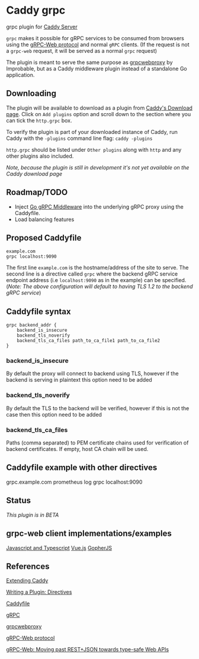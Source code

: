 # Caddy grpc #

grpc plugin for [Caddy Server](https://github.com/mholt/caddy)

`grpc` makes it possible for gRPC services to be consumed from browsers using the [gRPC-Web protocol](https://github.com/grpc/grpc/blob/master/doc/PROTOCOL-WEB.md) and normal `gRPC` clients. (If the request is not a `grpc-web` request, it will be served as a normal `grpc` request)

The plugin is meant to serve the same purpose as [grpcwebproxy](https://github.com/improbable-eng/grpc-web/tree/master/go/grpcwebproxy) by Improbable, but as a Caddy middleware plugin instead of a standalone Go application.

## Downloading

The plugin will be available to download as a plugin from [Caddy's Download page](https://caddyserver.com/download).
Click on `Add plugins` option and scroll down to the section where you can tick the `http.grpc` box.

To verify the plugin is part of your downloaded instance of Caddy, run Caddy with the `-plugins` command line flag:
`caddy -plugins`

`http.grpc` should be listed under `Other plugins` along with `http` and any other plugins also included.

*Note, because the plugin is still in development it's not yet available on the Caddy download page* 

## Roadmap/TODO 

- Inject [Go gRPC Middleware](https://github.com/grpc-ecosystem/go-grpc-middleware) into the underlying gRPC proxy using the Caddyfile.
- Load balancing features

## Proposed Caddyfile 

```
example.com 
grpc localhost:9090
```

The first line `example.com` is the hostname/address of the site to serve.
The second line is a directive called `grpc` where the backend gRPC service endpoint address (i.e `localhost:9090` as in the example) can be specified. 
(*Note: The above configuration will default to having TLS 1.2 to the backend gRPC service*)

 ## Caddyfile syntax

 ```
 grpc backend_addr {
     backend_is_insecure 
     backend_tls_noverify
     backend_tls_ca_files path_to_ca_file1 path_to_ca_file2 
 }
 ```

###  backend_is_insecure

By default the proxy will connect to backend using TLS, however if the backend is serving in plaintext this option need to be added

###  backend_tls_noverify

By default the TLS to the backend will be verified, however if this is not the case then this option need to be added

### backend_tls_ca_files 

Paths (comma separated) to PEM certificate chains used for verification of backend certificates. If empty, host CA chain will be used.


## Caddyfile example with other directives

grpc.example.com 
prometheus
log
grpc localhost:9090 

## Status 

*This plugin is in BETA*

## grpc-web client implementations/examples

[Javascript and Typescript](https://github.com/improbable-eng/grpc-web/tree/master/ts)
[Vue.js](https://github.com/b3ntly/vue-gRPC)
[GopherJS](https://github.com/johanbrandhorst/gopherjs-improbable-grpc-web-example)

## References ##

[Extending Caddy](https://github.com/mholt/caddy/wiki/Extending-Caddy)

[Writing a Plugin: Directives](https://github.com/mholt/caddy/wiki/Writing-a-Plugin:-Directives)

[Caddyfile](https://caddyserver.com/tutorial/caddyfile)

[gRPC](http://www.grpc.io/)

[grpcwebproxy](https://github.com/improbable-eng/grpc-web/tree/master/go/grpcwebproxy)

[gRPC-Web protocol](https://github.com/grpc/grpc/blob/master/doc/PROTOCOL-WEB.md)

[gRPC-Web: Moving past REST+JSON towards type-safe Web APIs](https://spatialos.improbable.io/games/grpc-web-moving-past-restjson-towards-type-safe-web-apis)


